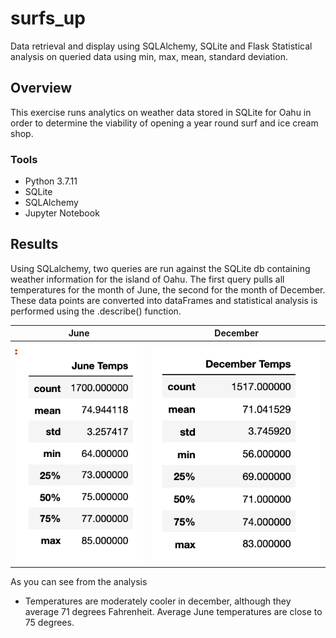 # surfs_up
Data retrieval and display using SQLAlchemy, SQLite and Flask
Statistical analysis on queried data using min, max, mean, standard deviation.

## Overview

This exercise runs analytics on weather data stored in SQLite for Oahu in order to determine the viability of opening a year round surf and ice cream shop.

### Tools
- Python 3.7.11
- SQLite
- SQLAlchemy
- Jupyter Notebook

## Results
Using SQLalchemy, two queries are run against the SQLite db containing weather information for the island of Oahu.  The first query pulls all temperatures for the month of June, the second for the month of December.  These data points are converted into dataFrames and statistical analysis is performed using the .describe() function.

| June  | December |
|---|---|
|![June Temps](/Resources/June_temps.png)  |                 ![December Temps](/Resources/December_temps.png)|

As you can see from the analysis
- Temperatures are moderately cooler in december, although they average 71 degrees Fahrenheit.  Average June temperatures are close to 75 degrees.

